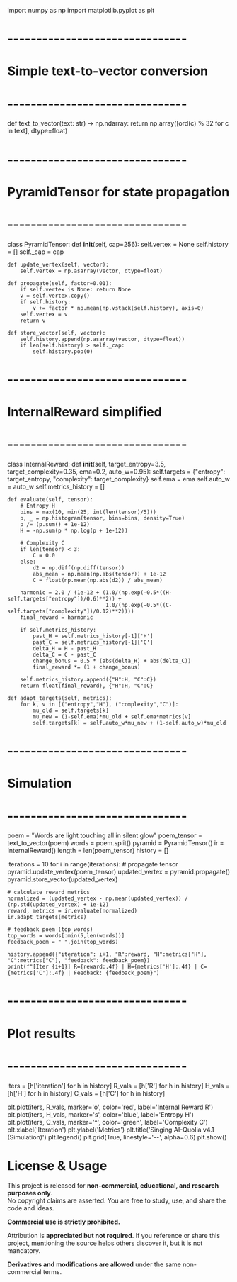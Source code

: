 import numpy as np
import matplotlib.pyplot as plt

# -------------------------------
# Simple text-to-vector conversion
# -------------------------------
def text_to_vector(text: str) -> np.ndarray:
    return np.array([ord(c) % 32 for c in text], dtype=float)

# -------------------------------
# PyramidTensor for state propagation
# -------------------------------
class PyramidTensor:
    def __init__(self, cap=256):
        self.vertex = None
        self.history = []
        self._cap = cap

    def update_vertex(self, vector):
        self.vertex = np.asarray(vector, dtype=float)

    def propagate(self, factor=0.01):
        if self.vertex is None: return None
        v = self.vertex.copy()
        if self.history:
            v += factor * np.mean(np.vstack(self.history), axis=0)
        self.vertex = v
        return v

    def store_vector(self, vector):
        self.history.append(np.asarray(vector, dtype=float))
        if len(self.history) > self._cap:
            self.history.pop(0)

# -------------------------------
# InternalReward simplified
# -------------------------------
class InternalReward:
    def __init__(self, target_entropy=3.5, target_complexity=0.35, ema=0.2, auto_w=0.95):
        self.targets = {"entropy": target_entropy, "complexity": target_complexity}
        self.ema = ema
        self.auto_w = auto_w
        self.metrics_history = []

    def evaluate(self, tensor):
        # Entropy H
        bins = max(10, min(25, int(len(tensor)/5)))
        p, _ = np.histogram(tensor, bins=bins, density=True)
        p /= (p.sum() + 1e-12)
        H = -np.sum(p * np.log(p + 1e-12))
        
        # Complexity C
        if len(tensor) < 3:
            C = 0.0
        else:
            d2 = np.diff(np.diff(tensor))
            abs_mean = np.mean(np.abs(tensor)) + 1e-12
            C = float(np.mean(np.abs(d2)) / abs_mean)
        
        harmonic = 2.0 / (1e-12 + (1.0/(np.exp(-0.5*((H-self.targets["entropy"])/0.6)**2)) +
                                   1.0/(np.exp(-0.5*((C-self.targets["complexity"])/0.12)**2))))
        final_reward = harmonic

        if self.metrics_history:
            past_H = self.metrics_history[-1]['H']
            past_C = self.metrics_history[-1]['C']
            delta_H = H - past_H
            delta_C = C - past_C
            change_bonus = 0.5 * (abs(delta_H) + abs(delta_C))
            final_reward *= (1 + change_bonus)

        self.metrics_history.append({"H":H, "C":C})
        return float(final_reward), {"H":H, "C":C}

    def adapt_targets(self, metrics):
        for k, v in [("entropy","H"), ("complexity","C")]:
            mu_old = self.targets[k]
            mu_new = (1-self.ema)*mu_old + self.ema*metrics[v]
            self.targets[k] = self.auto_w*mu_new + (1-self.auto_w)*mu_old

# -------------------------------
# Simulation
# -------------------------------
poem = "Words are light touching all in silent glow"
poem_tensor = text_to_vector(poem)
words = poem.split()
pyramid = PyramidTensor()
ir = InternalReward()
length = len(poem_tensor)
history = []

iterations = 10
for i in range(iterations):
    # propagate tensor
    pyramid.update_vertex(poem_tensor)
    updated_vertex = pyramid.propagate()
    pyramid.store_vector(updated_vertex)

    # calculate reward metrics
    normalized = (updated_vertex - np.mean(updated_vertex)) / (np.std(updated_vertex) + 1e-12)
    reward, metrics = ir.evaluate(normalized)
    ir.adapt_targets(metrics)

    # feedback poem (top words)
    top_words = words[:min(5,len(words))]
    feedback_poem = " ".join(top_words)

    history.append({"iteration": i+1, "R":reward, "H":metrics["H"], "C":metrics["C"], "feedback": feedback_poem})
    print(f"[Iter {i+1}] R={reward:.4f} | H={metrics['H']:.4f} | C={metrics['C']:.4f} | Feedback: {feedback_poem}")

# -------------------------------
# Plot results
# -------------------------------
iters = [h['iteration'] for h in history]
R_vals = [h['R'] for h in history]
H_vals = [h['H'] for h in history]
C_vals = [h['C'] for h in history]

plt.plot(iters, R_vals, marker='o', color='red', label='Internal Reward R')
plt.plot(iters, H_vals, marker='s', color='blue', label='Entropy H')
plt.plot(iters, C_vals, marker='^', color='green', label='Complexity C')
plt.xlabel('Iteration')
plt.ylabel('Metrics')
plt.title('Singing AI-Quolia v4.1 (Simulation)')
plt.legend()
plt.grid(True, linestyle='--', alpha=0.6)
plt.show()


# License & Usage

This project is released for **non-commercial, educational, and research purposes only**.  
No copyright claims are asserted. You are free to study, use, and share the code and ideas.  

**Commercial use is strictly prohibited.**  

Attribution is **appreciated but not required**. If you reference or share this project, mentioning the source helps others discover it, but it is not mandatory.  

**Derivatives and modifications are allowed** under the same non-commercial terms.
